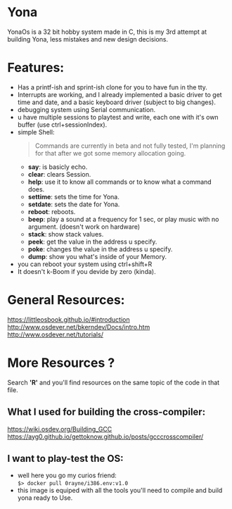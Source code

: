 # Yona
YonaOs is a 32 bit hobby system made in C, this is my 3rd attempt at building Yona, less mistakes and new design decisions.
# Features:
- Has a printf-ish and sprint-ish clone for you to have fun in the tty.
- Interrupts are working, and I already implemented a basic driver to get time and date, and a basic keyboard driver (subject to big changes).
- debugging system using Serial communication.
- u have multiple sessions to playtest and write, each one with it's own buffer (use ctrl+sessionIndex).
- simple Shell:
  > Commands are currently in beta and not fully tested, I'm planning for that after we got some memory allocation going.
  - **say**: is basicly echo.
  - **clear**: clears Session.
  - **help**: use it to know all commands or to know what a command does.
  - **settime**: sets the time for Yona.
  - **setdate**: sets the date for Yona.
  - **reboot**: reboots.
  - **beep**: play a sound at a frequency for 1 sec, or play music with no argument. (doesn't work on hardware)
  - **stack**: show stack values.
  - **peek**: get the value in the address u specify.
  - **poke**: changes the value in the address u specify.
  - **dump**: show you what's inside of your Memory.
- you can reboot your system using ctrl+shift+R
- It doesn't k-Boom if you devide by zero (kinda).
# General Resources:
https://littleosbook.github.io/#introduction  
http://www.osdever.net/bkerndev/Docs/intro.htm  
http://www.osdever.net/tutorials/  
# More Resources ?
Search **'R'** and you'll find resources on the same topic of the code in that file.
## What I used for building the cross-compiler:
https://wiki.osdev.org/Building_GCC    
https://ayg0.github.io/gettoknow.github.io/posts/gcccrosscompiler/
## I want to play-test the OS:
- well here you go my curios friend:  
```$> docker pull 0rayne/i386.env:v1.0```
 - this image is equiped with all the tools you'll need to compile and build yona ready to Use.
